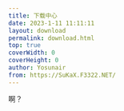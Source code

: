 ```yaml
---
title: 下载中心
date: 2023-1-11 11:11:11
layout: download
permalink: download.html
top: true
coverWidth: 0
coverHeight: 0
author: Yosunair
from: https://SuKaX.F3322.NET/
---
```


啊？